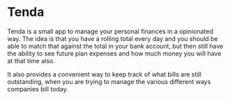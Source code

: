 # Tenda
Tenda is a small app to manage your personal finances in a opinionated way. The idea is that you have a rolling total every day and you should be able to match that against the total in your bank account, but then still have the ability to see future plan expenses and how much money you will have at that time also. 

It also provides a convenient way to keep track of what bills are still outstanding, when you are trying to manage the various different ways companies bill today. 
